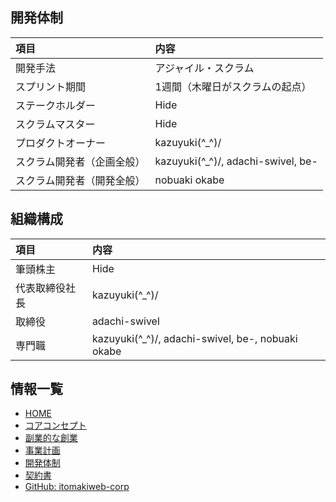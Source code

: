 ## 開発体制

|項目|内容|
|:---|:---|
|開発手法|アジャイル・スクラム|
|スプリント期間|1週間（木曜日がスクラムの起点）|
|ステークホルダー|Hide|
|スクラムマスター|Hide|
|プロダクトオーナー|kazuyuki(^\_^)/|
|スクラム開発者（企画全般）|kazuyuki(^\_^)/, adachi-swivel, be-|
|スクラム開発者（開発全般）|nobuaki okabe|


## 組織構成

|項目|内容|
|:---|:---|
|筆頭株主|Hide|
|代表取締役社長|kazuyuki(^\_^)/|
|取締役|adachi-swivel|
|専門職|kazuyuki(^\_^)/, adachi-swivel, be-, nobuaki okabe|


## 情報一覧

- [HOME](https://itomakiweb-corp.github.io/)
- [コアコンセプト](https://itomakiweb-corp.github.io/dev/)
- [副業的な創業](https://itomakiweb-corp.github.io/corp/foundation)
- [事業計画](https://itomakiweb-corp.github.io/corp/)
- [開発体制](https://itomakiweb-corp.github.io/dev/structure)
- [契約書](https://itomakiweb-corp.github.io/corp/contract)
- [GitHub: itomakiweb-corp](https://github.com/itomakiweb-corp/)
